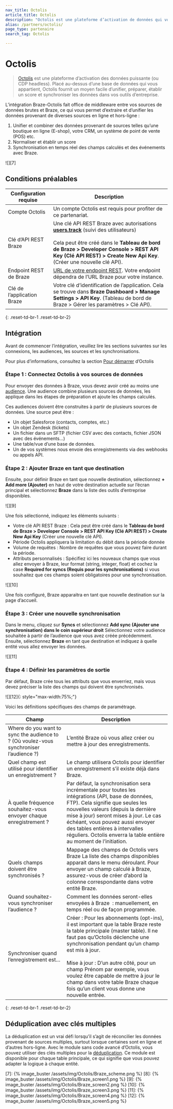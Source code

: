 ```yaml
---
nav_title: Octolis
article_title: Octolis
description: "Octolis est une plateforme d’activation de données qui vous permet d’intégrer vos données dans Braze."
alias: /partners/octolis/
page_type: partenaire
search_tag: Octolis

---
```


# Octolis

> [Octolis][0] est une plateforme d’activation des données puissante (ou CDP headless). Placé au-dessus d’une base de données qui vous appartient, Octolis fournit un moyen facile d’unifier, préparer, établir un score et synchroniser les données dans vos outils d’entreprise.

L’intégration Braze-Octolis fait office de middleware entre vos sources de données brutes et Braze, ce qui vous permet d’extraire et d’unifier les données provenant de diverses sources en ligne et hors-ligne :
1. Unifier et combiner des données provenant de sources telles qu’une boutique en ligne (E-shop), votre CRM, un système de point de vente (POS) etc.
2. Normaliser et établir un score
3. Synchronisation en temps réel des champs calculés et des événements avec Braze.

![][7]

## Conditions préalables

| Configuration requise | Description |
| ----------- | ----------- |
| Compte Octolis | Un compte Octolis est requis pour profiter de ce partenariat. |
| Clé d’API REST Braze | Une clé API REST Braze avec autorisations [**users.track**][1] (suivi des utilisateurs) <br><br> Cela peut être créé dans le **Tableau de bord de Braze > Developer Console > REST API Key (Clé API REST) > Create New Api Key**.  (Créer une nouvelle clé API).|
| Endpoint REST de Braze | [URL de votre endpoint REST][2]. Votre endpoint dépendra de l’URL Braze pour votre instance. |
| Clé de l’application Braze | Votre clé d’identification de l’application. Cela se trouve dans **Braze Dashboard > Manage Settings > API Key**.  (Tableau de bord de Braze > Gérer les paramètres > Clé API).|
{: .reset-td-br-1 .reset-td-br-2}

## Intégration

Avant de commencer l’intégration, veuillez lire les sections suivantes sur les connexions, les audiences, les sources et les synchronisations.

Pour plus d’informations, consultez la section [Pour démarrer][4] d’Octolis

### Étape 1 : Connectez Octolis à vos sources de données

Pour envoyer des données à Braze, vous devez avoir créé au moins une [audience][5]. Une audience combine plusieurs sources de données, les applique dans les étapes de préparation et ajoute les champs calculés.

Ces audiences doivent être construites à partir de plusieurs sources de données. Une source peut être :
- Un objet Salesforce (contacts, comptes, etc.)
- Un objet Zendesk (tickets)
- Un fichier dans un SFTP (fichier CSV avec des contacts, fichier JSON avec des événements…)
- Une table/vue d’une base de données.
- Un de vos systèmes nous envoie des enregistrements via des webhooks ou appels API.

### Étape 2 : Ajouter Braze en tant que destination

Ensuite, pour définir Braze en tant que nouvelle destination, sélectionnez **+ Add more (Ajouter)** en haut de votre destination actuelle sur l’écran principal et sélectionnez **Braze** dans la liste des outils d’entreprise disponibles.

![][9]

Une fois sélectionné, indiquez les éléments suivants :

- Votre clé API REST Braze : Cela peut être créé dans le **Tableau de bord de Braze > Developer Console > REST API Key (Clé API REST) > Create New Api Key** (Créer une nouvelle clé API).
- Période Octolis appliquera la limitation du débit dans la période donnée
- Volume de requêtes : Nombre de requêtes que vous pouvez faire durant la période.
- Attributs personnalisés : Spécifiez ici les nouveaux champs que vous allez envoyer à Braze, leur format (string, integer, float) et cochez la case **Required for syncs (Requis pour les synchronisations)** si vous souhaitez que ces champs soient obligatoires pour une synchronisation.

![][10]

Une fois configuré, Braze apparaitra en tant que nouvelle destination sur la page d’accueil.

### Étape 3 : Créer une nouvelle synchronisation

Dans le menu, cliquez sur **Syncs** et sélectionnez **Add sync (Ajouter une synchronisation) dans le coin supérieur droit** Sélectionnez votre audience souhaitée à partir de l’audience que vous avez créée précédemment.
Ensuite, sélectionnez **Braze** en tant que destination et indiquez à quelle entité vous allez envoyer les données.

![][11]

### Étape 4 : Définir les paramètres de sortie

Par défaut, Braze crée tous les attributs que vous enverriez, mais vous devez préciser la liste des champs qui doivent être synchronisés.

![][12]{: style="max-width:75%;"}

Voici les définitions spécifiques des champs de paramétrage.

| Champ | Description |
| --- | --- |
| Where do you want to sync the audience to ? (Où voulez-vous synchroniser l’audience ?) | L’entité Braze où vous allez créer ou mettre à jour des enregistrements. |
| Quel champ est utilisé pour identifier un enregistrement ? | Le champ utilisera Octolis pour identifier un enregistrement s’il existe déjà dans Braze. |
| À quelle fréquence souhaitez-vous envoyer chaque enregistrement ? | Par défaut, la synchronisation sera incrémentale pour toutes les intégrations (API, base de données, FTP). Cela signifie que seules les nouvelles valeurs (depuis la dernière mise à jour) seront mises à jour. Le cas échéant, vous pouvez aussi envoyer des tables entières à intervalles réguliers. Octolis enverra la table entière au moment de l’initiation. |
| Quels champs doivent être synchronisés ? | Mappage des champs de Octolis vers Braze La liste des champs disponibles apparait dans le menu déroulant. Pour envoyer un champ calculé à Braze, assurez-vous de créer d’abord la colonne correspondante dans votre entité Braze. |
| Quand souhaitez-vous synchroniser l’audience ? | Comment les données seront-elles envoyées à Braze  : manuellement, en temps réel ou de façon programmée.  |
| Synchroniser quand l’enregistrement est… | Créer : Pour les abonnements (opt-ins), il est important que la table Braze reste la table principale (master table). Il ne faut pas qu’Octolis déclenche une synchronisation pendant qu’un champ est mis à jour.<br><br>Mise à jour : D’un autre côté, pour un champ Prénom par exemple, vous voulez être capable de mettre à jour le champ dans votre table Braze chaque fois qu’un client vous donne une nouvelle entrée. |
{: .reset-td-br-1 .reset-td-br-2}

## Déduplication avec clés multiples

La déduplication est un vrai défi lorsqu’il s’agit de réconcilier les données provenant de sources multiples, surtout lorsque certaines sont en ligne et d’autres hors-ligne. Avec le module sans code avancé d’Octolis, vous pouvez utiliser des clés multiples pour la [déduplication][3]. Ce module est disponible pour chaque table principale, ce qui signifie que vous pouvez adapter la logique à chaque entité.

[0]: http://octolis.com
[1]: {{site.baseurl}}/api/endpoints/user_data/post_user_track/
[2]: {{site.baseurl}}/developer_guide/rest_api/basics/#endpoints
[3]: https://help.octolis.com/resources/faq/what-is-deduplication-and-how-does-it-work
[4]: https://help.octolis.com/
[5]: https://help.octolis.com/audiences/create-a-no-code-audience
[6]: {{site.baseurl}}/api/api_limits/
[7]: {% image_buster /assets/img/Octolis/Braze_scheme.png %}
[8]: {% image_buster /assets/img/Octolis/Braze_screen1.png %}
[9]: {% image_buster /assets/img/Octolis/Braze_screen2.png %}
[10]: {% image_buster /assets/img/Octolis/Braze_screen3.png %}
[11]: {% image_buster /assets/img/Octolis/Braze_screen4.png %}
[12]: {% image_buster /assets/img/Octolis/Braze_screen5.png %}
